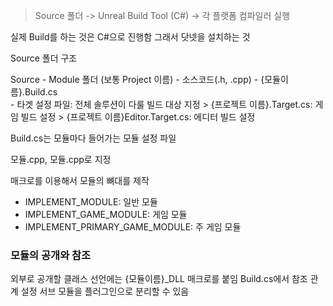 
> Source 폴더 -> Unreal Build Tool (C#) -> 각 플랫폼 컴파일러 실행


실제 Build를 하는 것은 C#으로 진행함 그래서 닷넷을 설치하는 것


Source 폴더 구조

Source
	- Module 폴더 (보통 Project 이름)
		  - 소스코드(.h, .cpp)
		  - {모듈이름}.Build.cs  
	- 타겟 설정 파일: 전체 솔루션이 다룰 빌드 대상 지정
	> {프로젝트 이름}.Target.cs: 게임 빌드 설정
	> {프로젝트 이름}Editor.Target.cs: 에디터 빌드 설정

Build.cs는 모듈마다 들어가는 모듈 설정 파일


모듈.cpp, 모듈.cpp로 지정

매크로를 이용해서 모듈의 뼈대를 제작
- IMPLEMENT_MODULE: 일반 모듈
- IMPLEMENT_GAME_MODULE: 게임 모듈
- IMPLEMENT_PRIMARY_GAME_MODULE: 주 게임 모듈
  

### 모듈의 공개와 참조

외부로 공개할 클래스 선언에는 {모듈이름}\_DLL 매크로를 붙임
Build.cs에서 참조 관계 설정
서브 모듈을 플러그인으로 분리할 수 있음

